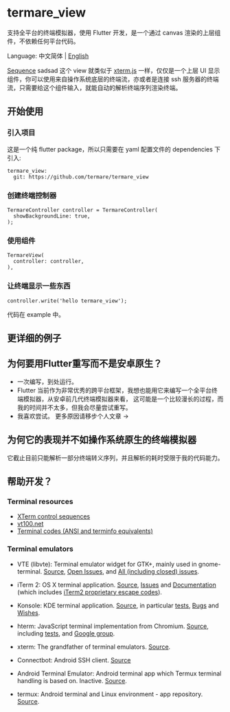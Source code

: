 # termare_view
支持全平台的终端模拟器，使用 Flutter 开发，是一个通过 canvas 渲染的上层组件，不依赖任何平台代码。

Language: 中文简体 | [English](README_EN.md)

[Sequence]()
sadsad
这个 view 就类似于 [xterm.js](https://github.com/xtermjs/xterm.js) 一样，仅仅是一个上层 UI 显示组件，你可以使用来自操作系统底层的终端流，亦或者是连接 ssh 服务器的终端流，只需要给这个组件输入，就能自动的解析终端序列渲染终端。

## 开始使用
### 引入项目
这是一个纯 flutter package，所以只需要在 yaml 配置文件的 dependencies 下引入:
```
termare_view:
  git: https://github.com/termare/termare_view
```
### 创建终端控制器
```
TermareController controller = TermareController(
  showBackgroundLine: true,
);
```
### 使用组件
```
TermareView(
  controller: controller,
),
```
### 让终端显示一些东西
```
controller.write('hello termare_view');
```
代码在 example 中。
## 更详细的例子

## 为何要用Flutter重写而不是安卓原生？

- 一次编写，到处运行。
- Flutter 当前作为非常优秀的跨平台框架，我想也能用它来编写一个全平台终端模拟器，从安卓前几代终端模拟器来看，
这可能是一个比较漫长的过程，而我的时间并不太多，但我会尽量尝试重写。
- 我喜欢尝试。
更多原因请移步个人文章 -> 

## 为何它的表现并不如操作系统原生的终端模拟器

它截止目前只能解析一部分终端转义序列，并且解析的耗时受限于我的代码能力。

## 帮助开发？

### Terminal resources

- [XTerm control sequences](http://invisible-island.net/xterm/ctlseqs/ctlseqs.html)
- [vt100.net](http://vt100.net/)
- [Terminal codes (ANSI and terminfo equivalents)](http://wiki.bash-hackers.org/scripting/terminalcodes)

### Terminal emulators

- VTE (libvte): Terminal emulator widget for GTK+, mainly used in gnome-terminal.
  [Source](https://github.com/GNOME/vte), [Open Issues](https://bugzilla.gnome.org/buglist.cgi?quicksearch=product%3A%22vte%22+),
  and [All (including closed) issues](https://bugzilla.gnome.org/buglist.cgi?bug_status=RESOLVED&bug_status=VERIFIED&chfield=resolution&chfieldfrom=-2000d&chfieldvalue=FIXED&product=vte&resolution=FIXED).

- iTerm 2: OS X terminal application. [Source](https://github.com/gnachman/iTerm2),
  [Issues](https://gitlab.com/gnachman/iterm2/issues) and [Documentation](http://www.iterm2.com/documentation.html)
  (which includes [iTerm2 proprietary escape codes](http://www.iterm2.com/documentation-escape-codes.html)).

- Konsole: KDE terminal application. [Source](https://projects.kde.org/projects/kde/applications/konsole/repository),
  in particular [tests](https://projects.kde.org/projects/kde/applications/konsole/repository/revisions/master/show/tests),
  [Bugs](https://bugs.kde.org/buglist.cgi?bug_severity=critical&bug_severity=grave&bug_severity=major&bug_severity=crash&bug_severity=normal&bug_severity=minor&bug_status=UNCONFIRMED&bug_status=NEW&bug_status=ASSIGNED&bug_status=REOPENED&product=konsole)
  and [Wishes](https://bugs.kde.org/buglist.cgi?bug_severity=wishlist&bug_status=UNCONFIRMED&bug_status=NEW&bug_status=ASSIGNED&bug_status=REOPENED&product=konsole).

- hterm: JavaScript terminal implementation from Chromium. [Source](https://github.com/chromium/hterm),
  including [tests](https://github.com/chromium/hterm/blob/master/js/hterm_vt_tests.js),
  and [Google group](https://groups.google.com/a/chromium.org/forum/#!forum/chromium-hterm).

- xterm: The grandfather of terminal emulators.
  [Source](http://invisible-island.net/datafiles/release/xterm.tar.gz).

- Connectbot: Android SSH client. [Source](https://github.com/connectbot/connectbot)

- Android Terminal Emulator: Android terminal app which Termux terminal handling
  is based on. Inactive. [Source](https://github.com/jackpal/Android-Terminal-Emulator).

- termux: Android terminal and Linux environment - app repository.
 [Source](https://github.com/termux/termux-app).
